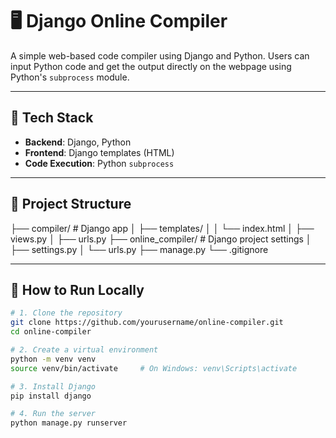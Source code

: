 # 🖥️ Django Online Compiler

A simple web-based code compiler using Django and Python. Users can input Python code and get the output directly on the webpage using Python's `subprocess` module.

---

## 🔧 Tech Stack

- **Backend**: Django, Python
- **Frontend**: Django templates (HTML)
- **Code Execution**: Python `subprocess`

---

## 📁 Project Structure
├── compiler/ # Django app
│ ├── templates/
│ │ └── index.html
│ ├── views.py
│ ├── urls.py
├── online_compiler/ # Django project settings
│ ├── settings.py
│ └── urls.py
├── manage.py
└── .gitignore

---

## 🚀 How to Run Locally

```bash
# 1. Clone the repository
git clone https://github.com/yourusername/online-compiler.git
cd online-compiler

# 2. Create a virtual environment
python -m venv venv
source venv/bin/activate     # On Windows: venv\Scripts\activate

# 3. Install Django
pip install django

# 4. Run the server
python manage.py runserver
